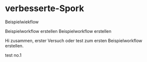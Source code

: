 # verbesserte-Spork
Beispielwiekflow

 Beispielworkflow erstellen Beispielworkflow erstellen
 
 Hi zusammen, erster Versuch oder test zum ersten  Beispielworkflow erstellen.
 
 test no.1
